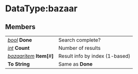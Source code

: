 # DataType:bazaar

## Members

|  |  |
| :--- | :--- |
| [_bool_](../../../reference/data-types/datatype-bool.md) **Done** | Search complete? |
| [_int_](../../../reference/data-types/datatype-int.md) **Count** | Number of results |
| [_bazaaritem_](mq2bzsrch-datatype-bazaaritem.md) **Item\[**\#**\]** | Result info by index \(1-based\) |
| **To String** | Same as **Done** |
